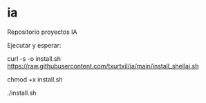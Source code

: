 # ia
Repositorio proyectos IA

Ejecutar y esperar:

curl -s -o install.sh https://raw.githubusercontent.com/txurtxil/ia/main/install_shellai.sh

chmod +x install.sh

./install.sh



